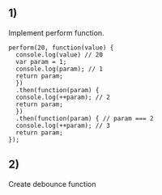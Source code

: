 ## 1)

Implement perform function.
```
perform(20, function(value) {
  console.log(value) // 20
  var param = 1;
  console.log(param); // 1
  return param;
  })
  .then(function(param) {
  console.log(++param); // 2
  return param;
  })
  .then(function(param) { // param === 2
  console.log(++param); // 3
  return param;
});
```

## 2) 

Create debounce function
